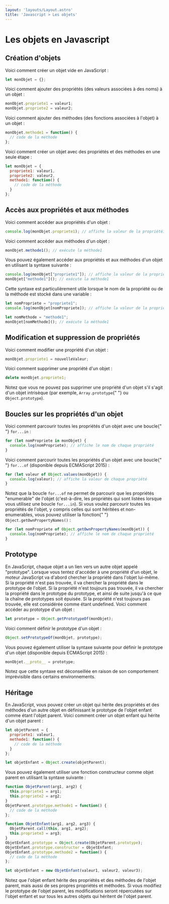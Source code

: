 ```yaml
---
layout: 'layouts/Layout.astro'
title: 'Javascript > Les objets'
---
```


# Les objets en Javascript

## Création d'objets

Voici comment créer un objet vide en JavaScript :</p>
```js
let monObjet = {};
```

Voici comment ajouter des propriétés (des valeurs associées à des noms)
à un objet :
```js
monObjet.propriete1 = valeur1;
monObjet.propriete2 = valeur2;
```

Voici comment ajouter des méthodes (des fonctions associées à l'objet) à
un objet :
```js
monObjet.methode1 = function() {
  // code de la méthode
};
```

Voici comment créer un objet avec des propriétés et des méthodes en une
seule étape :
```js
let monObjet = {
  propriete1: valeur1,
  propriete2: valeur2,
  methode1: function() {
    // code de la méthode
  }
};
```

## Accès aux propriétés et aux méthodes

Voici comment accéder aux propriétés d'un objet :
```js
console.log(monObjet.propriete1); // affiche la valeur de la propriété1
```
Voici comment accéder aux méthodes d'un objet :
```js
monObjet.methode1(); // exécute la méthode1
```
Vous pouvez également accéder aux propriétés et aux méthodes d'un objet
en utilisant la syntaxe suivante :
```js
console.log(monObjet["propriete1"]); // affiche la valeur de la propriété1
monObjet["methode1"](); // exécute la méthode1
```
Cette syntaxe est particulièrement utile lorsque le nom de la propriété
ou de la méthode est stocké dans une variable :
```js
let nomPropriete = "propriete1";
console.log(monObjet[nomPropriete]); // affiche la valeur de la propriété1

let nomMethode = "methode1";
monObjet[nomMethode](); // exécute la méthode1
```
## Modification et suppression de propriétés

Voici comment modifier une propriété d'un objet :
```js
monObjet.propriete1 = nouvelleValeur;
```
Voici comment supprimer une propriété d'un objet :
```js
delete monObjet.propriete1;
```
Notez que vous ne pouvez pas supprimer une propriété d'un objet s'il
s'agit d'un objet intrisèque (par exemple, <code>Array.prototype</code>{" "}
ou <code>Object.prototype</code>).

## Boucles sur les propriétés d'un objet

Voici comment parcourir toutes les propriétés d'un objet avec une boucle{" "}
<code>for...in</code> :

```js
for (let nomPropriete in monObjet) {
  console.log(nomPropriete); // affiche le nom de chaque propriété
}
```

Voici comment parcourir toutes les propriétés d'un objet avec une boucle{" "}
<code>for...of</code> (disponible depuis ECMAScript 2015) :

```js
for (let valeur of Object.values(monObjet)) {
  console.log(valeur); // affiche la valeur de chaque propriété
}
```

Notez que la boucle <code>for...of</code> ne permet de parcourir que les
propriétés "enumerable" de l'objet (c'est-à-dire, les propriétés qui
sont listées lorsque vous utilisez une boucle <code>for...in</code>). Si
vous voulez parcourir toutes les propriétés de l'objet, y compris celles
qui sont héritées et non-enumerables, vous pouvez utiliser la fonction{" "}
<code>Object.getOwnPropertyNames()</code> :

```js
for (let nomPropriete of Object.getOwnPropertyNames(monObjet)) {
  console.log(nomPropriete); // affiche le nom de chaque propriété
}
```
## Prototype

En JavaScript, chaque objet a un lien vers un autre objet appelé
"prototype". Lorsque vous tentez d'accéder à une propriété d'un objet,
le moteur JavaScript va d'abord chercher la propriété dans l'objet
lui-même. Si la propriété n'est pas trouvée, il va chercher la propriété
dans le prototype de l'objet. Si la propriété n'est toujours pas
trouvée, il va chercher la propriété dans le prototype du prototype, et
ainsi de suite jusqu'à ce que la chaîne de prototypes soit épuisée. Si
la propriété n'est toujours pas trouvée, elle est considérée comme étant
undefined. Voici comment accéder au prototype d'un objet :
```js
let prototype = Object.getPrototypeOf(monObjet);
```

Voici comment définir le prototype d'un objet :

```js
Object.setPrototypeOf(monObjet, prototype);
```

Vous pouvez également utiliser la syntaxe suivante pour définir le
prototype d'un objet (disponible depuis ECMAScript 2015) :

```js
monObjet.__proto__ = prototype;
```

Notez que cette syntaxe est déconseillée en raison de son comportement
imprévisible dans certains environnements.

## Héritage

En JavaScript, vous pouvez créer un objet qui hérite des propriétés et
des méthodes d'un autre objet en définissant le prototype de l'objet
enfant comme étant l'objet parent. Voici comment créer un objet enfant
qui hérite d'un objet parent :
```js
let objetParent = {
  propriete1: valeur1,
  methode1: function() {
    // code de la méthode
  }
};

let objetEnfant = Object.create(objetParent);
```
Vous pouvez également utiliser une fonction constructeur comme objet
parent en utilisant la syntaxe suivante :
```js
function ObjetParent(arg1, arg2) {
  this.propriete1 = arg1;
  this.propriete2 = arg2;
}
ObjetParent.prototype.methode1 = function() {
  // code de la méthode
};

function ObjetEnfant(arg1, arg2, arg3) {
  ObjetParent.call(this, arg1, arg2);
  this.propriete3 = arg3;
}
ObjetEnfant.prototype = Object.create(ObjetParent.prototype);
ObjetEnfant.prototype.constructor = ObjetEnfant;
ObjetEnfant.prototype.methode2 = function() {
  // code de la méthode
};

let objetEnfant = new ObjetEnfant(valeur1, valeur2, valeur3);
```
Notez que l'objet enfant hérite des propriétés et des méthodes de
l'objet parent, mais aussi de ses propres propriétés et méthodes. Si
vous modifiez le prototype de l'objet parent, les modifications seront
répercutées sur l'objet enfant et sur tous les autres objets qui
héritent de l'objet parent.
